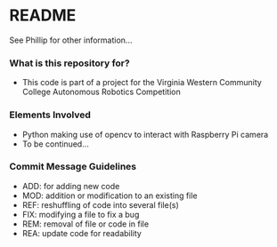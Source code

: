 # README #

See Phillip for other information...

### What is this repository for? ###

* This code is part of a project for the Virginia Western Community College Autonomous Robotics Competition

### Elements Involved ###

* Python making use of opencv to interact with Raspberry Pi camera
* To be continued...

### Commit Message Guidelines ###

* ADD: for adding new code
* MOD: addition or modification to an existing file
* REF: reshuffling of code into several file(s)
* FIX: modifying a file to fix a bug
* REM: removal of file or code in file
* REA: update code for readability